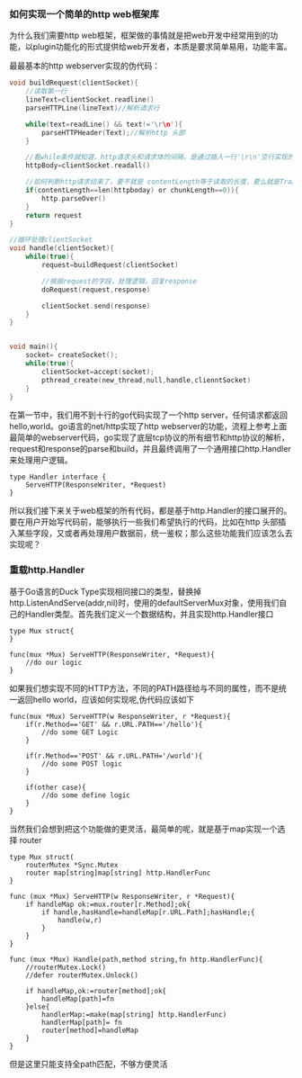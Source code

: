 ### **如何实现一个简单的http web框架库**

为什么我们需要http web框架，框架做的事情就是把web开发中经常用到的功能，以plugin功能化的形式提供给web开发者，本质是要求简单易用，功能丰富。

最最基本的http webserver实现的伪代码：

```c
void buildRequest(clientSocket){
    //读取第一行
    lineText=clientSocket.readline()
    parseHTTPLine(lineText)//解析请求行

    while(text=readLine() && text!='\r\n'){
        parseHTTPHeader(Text);//解析http 头部
    }

    //看while条件就知道，http请求头和请求体的间隔，是通过插入一行'\r\n'空行实现的
    httpBody=clientSocket.readall()

    //如何判断http请求结束了，要不就是 contentLength等于读取的长度，要么就是Transfer-Encoding=chunk
    if(contentLength==len(httpboday) or chunkLength==0)){
        http.parseOver()
    }
    return request
}

//循环处理clientSocket
void handle(clientSocket){
    while(true){    
        request=buildRequest(clientSocket)

        //根据request的字段，处理逻辑，回复response
        doRequest(request,response)

        clientSocket.send(response)
    }
}


void main(){
    socket= createSocket();
    while(true){
        clientSocket=accept(socket);
        pthread_create(new_thread,null,handle,clienntSocket)
    }
}
```

在第一节中，我们用不到十行的go代码实现了一个http server，任何请求都返回hello,world。go语言的net/http实现了http webserver的功能，流程上参考上面最简单的webserver代码，go实现了底层tcp协议的所有细节和http协议的解析，request和response的parse和build，并且最终调用了一个通用接口http.Handler来处理用户逻辑。

```
type Handler interface {
    ServeHTTP(ResponseWriter, *Request)
}
```

所以我们接下来关于web框架的所有代码，都是基于http.Handler的接口展开的。要在用户开始写代码前，能够执行一些我们希望执行的代码，比如在http 头部插入某些字段，又或者再处理用户数据前，统一鉴权；那么这些功能我们应该怎么去实现呢？

### 重载http.Handler

基于Go语言的Duck Type实现相同接口的类型，替换掉http.ListenAndServe\(addr,nil\)时，使用的defaultServerMux对象，使用我们自己的Handler类型。首先我们定义一个数据结构，并且实现http.Handler接口

```
type Mux struct{
}

func(mux *Mux) ServeHTTP(ResponseWriter, *Request){
    //do our logic
}
```

如果我们想实现不同的HTTP方法，不同的PATH路径给与不同的属性，而不是统一返回hello world，应该如何实现呢,伪代码应该如下

```
func(mux *Mux) ServeHTTP(w ResponseWriter, r *Request){
    if(r.Method=='GET' && r.URL.PATH=='/hello'){
        //do some GET Logic
    }

    if(r.Method=='POST' && r.URL.PATH='/world'){
        //do some POST logic
    }

    if(other case){
        //do some define logic
    }
}
```

当然我们会想到把这个功能做的更灵活，最简单的呢，就是基于map实现一个选择 router

```
type Mux struct(
    routerMutex *Sync.Mutex
    router map[string]map[string] http.HandlerFunc
}

func (mux *Mux) ServeHTTP(w ResponseWriter, r *Request){
    if handleMap ok:=mux.router[r.Method];ok{
        if handle,hasHandle=handleMap[r.URL.Path];hasHandle;{
            handle(w,r)
        }
    }
}

func (mux *Mux) Handle(path,method string,fn http.HandlerFunc){
    //routerMutex.Lock()
    //defer routerMutex.Unlock()

    if handleMap,ok:=router[method];ok{
        handleMap[path]=fn
    }else{
        handlerMap:=make(map[string] http.HandlerFunc)
        handlerMap[path]= fn
        router[method]=handleMap
    }
}
```

但是这里只能支持全path匹配，不够方便灵活


